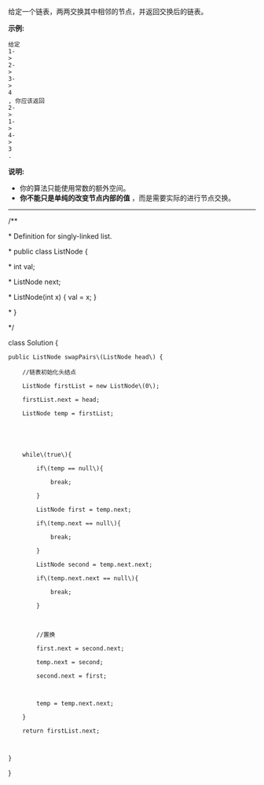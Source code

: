 给定一个链表，两两交换其中相邻的节点，并返回交换后的链表。

**示例:**

```
给定 
1-
>
2-
>
3-
>
4
, 你应该返回 
2-
>
1-
>
4-
>
3
.
```

**说明:**

* 你的算法只能使用常数的额外空间。
* **你不能只是单纯的改变节点内部的值**
  ，而是需要实际的进行节点交换。

---

/\*\*

 \* Definition for singly-linked list.

 \* public class ListNode {

 \*     int val;

 \*     ListNode next;

 \*     ListNode\(int x\) { val = x; }

 \* }

 \*/

class Solution {

    public ListNode swapPairs\(ListNode head\) {

        //链表初始化头结点

        ListNode firstList = new ListNode\(0\);

        firstList.next = head;

        ListNode temp = firstList;

        

        

        while\(true\){

            if\(temp == null\){

                break;

            }

            ListNode first = temp.next;

            if\(temp.next == null\){

                break;

            }

            ListNode second = temp.next.next;

            if\(temp.next.next == null\){

                break;

            }

            

            //置换

            first.next = second.next;

            temp.next = second;

            second.next = first;

            

            temp = temp.next.next; 

        }

        return firstList.next;

        

    }

}

